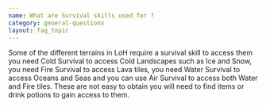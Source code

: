```yaml
---
name: What are Survival skills used for ?
category: general-questions
layout: faq_topic
---
```

Some of the different terrains in LoH require a survival skill to access them you need Cold Survival to access Cold Landscapes such as Ice and Snow, you need Fire Survival to access Lava tiles, you need Water Survival to access Oceans and Seas and you can use Air Survival to access both Water and Fire tiles. These are not easy to obtain you will need to find items or drink potions to gain access to them.